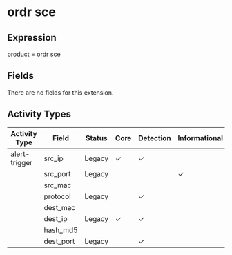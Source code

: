 ordr sce
========

Expression
----------

product = ordr sce

Fields
------

There are no fields for this extension.

Activity Types
--------------

| Activity Type | Field     | Status | Core     | Detection | Informational |
| ------------- | --------- | ------ | -------- | --------- | ------------- |
| alert-trigger | src_ip    | Legacy | &#10003; | &#10003;  |               |
|               | src_port  | Legacy |          |           | &#10003;      |
|               | src_mac   |        |          |           |               |
|               | protocol  | Legacy |          | &#10003;  |               |
|               | dest_mac  |        |          |           |               |
|               | dest_ip   | Legacy | &#10003; | &#10003;  |               |
|               | hash_md5  |        |          |           |               |
|               | dest_port | Legacy |          | &#10003;  |               |

